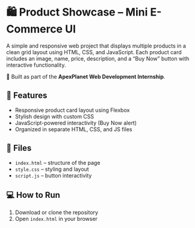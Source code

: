 # 🛍️ Product Showcase – Mini E-Commerce UI

A simple and responsive web project that displays multiple products in a clean grid layout using HTML, CSS, and JavaScript. Each product card includes an image, name, price, description, and a “Buy Now” button with interactive functionality.

🔧 Built as part of the **ApexPlanet Web Development Internship**.

## 🚀 Features
- Responsive product card layout using Flexbox
- Stylish design with custom CSS
- JavaScript-powered interactivity (Buy Now alert)
- Organized in separate HTML, CSS, and JS files

## 📁 Files
- `index.html` – structure of the page  
- `style.css` – styling and layout  
- `script.js` – button interactivity

## 💻 How to Run
1. Download or clone the repository
2. Open `index.html` in your browser
